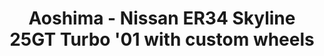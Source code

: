 ---
layout: product
title: "Aoshima - Nissan ER34 Skyline 25GT Turbo '01 with custom wheels"
price: "TBA" 
desc: "N/A"
img_path: "/assets/img/AO55960.jpg"
brand: "N/A"
available: false
special_offer: false
new: false
soon: false
cat: "010000"
subcat: "013700"
subsubcat: "0N/A"
sifra: "AO55960"
popular: true
---